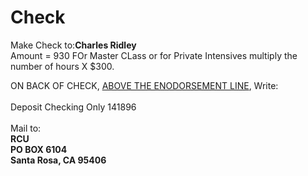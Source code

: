 # Check<br>
Make Check to:<b>Charles Ridley</b><br>Amount = 930 FOr Master CLass or for Private Intensives multiply the number of hours X $300.

ON BACK OF CHECK, <u>ABOVE THE ENODORSEMENT LINE</u>, Write:<br><br>Deposit Checking Only 141896
<br><br>Mail to: <b><br>RCU<br>PO BOX 6104<br>Santa Rosa, CA 95406
